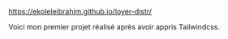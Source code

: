 https://ekoleleibrahim.github.io/loyer-distr/

Voici mon premier projet réalisé après avoir appris Tailwindcss.
